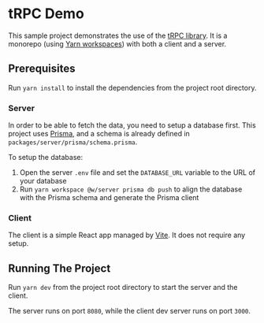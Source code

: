# tRPC Demo

This sample project demonstrates the use of the [tRPC library](https://trpc.io). It is a monorepo (using [Yarn workspaces](https://classic.yarnpkg.com/lang/en/docs/workspaces)) with both a client and a server.

## Prerequisites

Run `yarn install` to install the dependencies from the project root directory.

### Server

In order to be able to fetch the data, you need to setup a database first. This project uses [Prisma](https://www.prisma.io), and a schema is already defined in `packages/server/prisma/schema.prisma`.

To setup the database:

1. Open the server `.env` file and set the `DATABASE_URL` variable to the URL of your database
2. Run `yarn workspace @w/server prisma db push` to align the database with the Prisma schema and generate the Prisma client

### Client

The client is a simple React app managed by [Vite](https://vitejs.dev). It does not require any setup.

## Running The Project

Run `yarn dev` from the project root directory to start the server and the client.

The server runs on port `8080`, while the client dev server runs on port `3000`.
